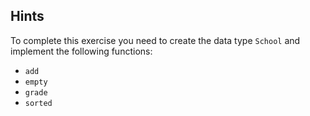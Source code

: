 ## Hints

To complete this exercise you need to create the data type `School`
and implement the following functions:

- `add`
- `empty`
- `grade`
- `sorted`
